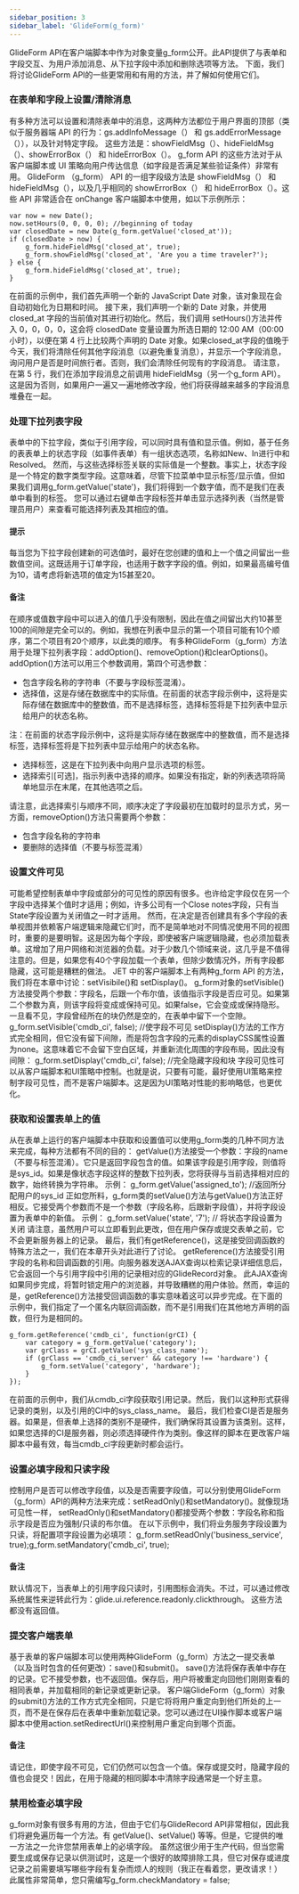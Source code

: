 ```yaml
---
sidebar_position: 3
sidebar_label: 'GlideForm(g_form)'
---
```

GlideForm API在客户端脚本中作为对象变量g_form公开。此API提供了与表单和字段交互、为用户添加消息、从下拉字段中添加和删除选项等方法。
下面，我们将讨论GlideForm API的一些更常用和有用的方法，并了解如何使用它们。
### 在表单和字段上设置/清除消息
有多种方法可以设置和清除表单中的消息，这两种方法都位于用户界面的顶部（类似于服务器端 API 的行为：gs.addInfoMessage（） 和 gs.addErrorMessage（）），以及针对特定字段。
这些方法是：showFieldMsg（）、hideFieldMsg（）、showErrorBox（） 和 hideErrorBox（）。
g_form API 的这些方法对于从客户端脚本或 UI 策略向用户传达信息（如字段是否满足某些验证条件）非常有用。
GlideForm （g_form） API 的一组字段级方法是 showFieldMsg（） 和 hideFieldMsg（），以及几乎相同的 showErrorBox（） 和 hideErrorBox（）。这些 API 非常适合在 onChange 客户端脚本中使用，如以下示例所示：
```
var now = new Date();  
now.setHours(0, 0, 0, 0); //beginning of today
var closedDate = new Date(g_form.getValue('closed_at'));  
if (closedDate > now) {  
    g_form.hideFieldMsg('closed_at', true);  
    g_form.showFieldMsg('closed_at', 'Are you a time traveler?');  
} else {  
    g_form.hideFieldMsg('closed_at', true);  
}
```
在前面的示例中，我们首先声明一个新的 JavaScript Date 对象，该对象现在会自动初始化为日期和时间。
接下来，我们声明一个新的 Date 对象，并使用 closed_at 字段的当前值对其进行初始化。然后，我们调用 setHours()方法并传入 0，0，0，0，这会将 closedDate 变量设置为所选日期的 12:00 AM（00:00 小时），以便在第 4 行上比较两个声明的 Date 对象。如果closed_at字段的值晚于今天，我们将清除任何其他字段消息（以避免重复消息），并显示一个字段消息，询问用户是否是时间旅行者。否则，我们会清除任何现有的字段消息。
请注意，在第 5 行，我们在添加字段消息之前调用 hideFieldMsg（另一个g_form API）。这是因为否则，如果用户一遍又一遍地修改字段，他们将获得越来越多的字段消息堆叠在一起。
### 处理下拉列表字段
表单中的下拉字段，类似于引用字段，可以同时具有值和显示值。例如，基于任务的表表单上的状态字段（如事件表单）有一组状态选项，名称如New、In进行中和Resolved。
然而，与这些选择标签关联的实际值是一个整数。事实上，状态字段是一个特定的数字类型字段。这意味着，尽管下拉菜单中显示标签/显示值，但如果我们调用g_form.getValue('state')，我们将得到一个数字值，而不是我们在表单中看到的标签。
您可以通过右键单击字段标签并单击显示选择列表（当然是管理员用户）来查看可能选择列表及其相应的值。
#### 提示
每当您为下拉字段创建新的可选值时，最好在您创建的值和上一个值之间留出一些数值空间。这既适用于订单字段，也适用于数字字段的值。例如，如果最高编号值为10，请考虑将新选项的值定为15甚至20。
#### 备注
在顺序或值数字段中可以进入的值几乎没有限制，因此在值之间留出大约10甚至100的间隙是完全可以的。例如，我想在列表中显示的第一个项目可能有10个顺序，第二个项目有20个顺序，以此类的顺序。
有多种GlideForm（g_form）方法用于处理下拉列表字段：addOption()、removeOption()和clearOptions()。
addOption()方法可以用三个参数调用，第四个可选参数：

- 包含字段名称的字符串（不要与字段标签混淆）。
- 选择值，这是存储在数据库中的实际值。在前面的状态字段示例中，这将是实际存储在数据库中的整数值，而不是选择标签，选择标签将是下拉列表中显示给用户的状态名称。

注：在前面的状态字段示例中，这将是实际存储在数据库中的整数值，而不是选择标签，选择标签将是下拉列表中显示给用户的状态名称。

- 选择标签，这是在下拉列表中向用户显示选项的标签。
- 选择索引[可选]，指示列表中选择的顺序。如果没有指定，新的列表选项将简单地显示在末尾，在其他选项之后。

请注意，此选择索引与顺序不同，顺序决定了字段最初在加载时的显示方式，另一方面，removeOption()方法只需要两个参数：

- 包含字段名称的字符串
- 要删除的选择值（不要与标签混淆）
### 设置文件可见
可能希望控制表单中字段或部分的可见性的原因有很多。也许给定字段仅在另一个字段中选择某个值时才适用；例如，许多公司有一个Close notes字段，只有当State字段设置为关闭值之一时才适用。
然而，在决定是否创建具有多个字段的表单视图并依赖客户端逻辑来隐藏它们时，而不是简单地对不同情况使用不同的视图时，重要的是要明智。这是因为每个字段，即使被客户端逻辑隐藏，也必须加载表单。这增加了用户网络和浏览器的负载。对于少数几个领域来说，这几乎是不值得注意的。但是，如果您有40个字段加载一个表单，但除少数情况外，所有字段都隐藏，这可能是糟糕的做法。
JET 中的客户端脚本上有两种g_form API 的方法，我们将在本章中讨论：setVisibile()和 setDisplay()。
g_form对象的setVisible()方法接受两个参数：字段名，后跟一个布尔值，该值指示字段是否应可见。如果第二个参数为真，则该字段将变成或保持可见。如果false，它会变成或保持隐形。一旦看不见，字段曾经所在的块仍然是空的，在表单中留下一个空隙。
g_form.setVisible('cmdb_ci', false); //使字段不可见
setDisplay()方法的工作方式完全相同，但它没有留下间隙，而是将包含字段的元素的displayCSS属性设置为none。这意味着它不会留下空白区域，并重新流化周围的字段布局，因此没有间隙：
g_form.setDisplay('cmdb_ci', false); //完全隐藏字段和块
字段可见性可以从客户端脚本和UI策略中控制。也就是说，只要有可能，最好使用UI策略来控制字段可见性，而不是客户端脚本。这是因为UI策略对性能的影响略低，也更优化。
### 获取和设置表单上的值
从在表单上运行的客户端脚本中获取和设置值可以使用g_form类的几种不同方法来完成，每种方法都有不同的目的：
getValue()方法接受一个参数：字段的name（不要与标签混淆）。它只是返回字段包含的值。如果该字段是引用字段，则值将是sys_id。如果是像状态字段这样的整数下拉列表，您将获得与当前选择相对应的数字，始终转换为字符串。
示例：
g_form.getValue('assigned_to'); //返回所分配用户的sys_id
正如您所料，g_form类的setValue()方法与getValue()方法正好相反。它接受两个参数而不是一个参数（字段名称，后跟新字段值），并将字段设置为表单中的新值。
示例：
g_form.setValue('state', '7'); // 将状态字段设置为关闭
请注意，虽然用户可以立即看到此更改，但在用户保存或提交表单之前，它不会更新服务器上的记录。
最后，我们有getReference()，这是接受回调函数的特殊方法之一，我们在本章开头对此进行了讨论。
getReference()方法接受引用字段的名称和回调函数的引用。向服务器发送AJAX查询以检索记录详细信息后，它会返回一个与引用字段中引用的记录相对应的GlideRecord对象。
此AJAX查询如果同步完成，将暂时锁定用户的浏览器，并导致糟糕的用户体验。然而，幸运的是，getReference()方法接受回调函数的事实意味着这可以异步完成。在下面的示例中，我们指定了一个匿名内联回调函数，而不是引用我们在其他地方声明的函数，但行为是相同的。
```
g_form.getReference('cmdb_ci', function(grCI) {  
    var category = g_form.getValue('category');  
    var grClass = grCI.getValue('sys_class_name');  
    if (grClass == 'cmdb_ci_server' && category !== 'hardware') {  
        g_form.setValue('category', 'hardware');  
    }  
}); 
```
在前面的示例中，我们从cmdb_ci字段获取引用记录。然后，我们以这种形式获得记录的类别，以及引用的CI中的sys_class_name。
最后，我们检查CI是否是服务器。如果是，但表单上选择的类别不是硬件，我们确保将其设置为该类别。这样，如果您选择的CI是服务器，则必须选择硬件作为类别。像这样的脚本在更改客户端脚本中最有效，每当cmdb_ci字段更新时都会运行。
### 设置必填字段和只读字段
控制用户是否可以修改字段值，以及是否需要字段值，可以分别使用GlideForm（g_form）API的两种方法来完成：setReadOnly()和setMandatory()。就像现场可见性一样，
setReadOnly()和setMandatory()都接受两个参数：字段名称和指示字段是否应为强制/只读的布尔值。
在以下示例中，我们将业务服务字段设置为只读，将配置项字段设置为必填项：
g_form.setReadOnly('business_service', true);g_form.setMandatory('cmdb_ci', true);
#### 备注
默认情况下，当表单上的引用字段只读时，引用图标会消失。不过，可以通过修改系统属性来逆转此行为：glide.ui.reference.readonly.clickthrough。
这些方法都没有返回值。
### 提交客户端表单
基于表单的客户端脚本可以使用两种GlideForm（g_form）方法之一提交表单（以及当时包含的任何更改）：save()和submit()。
save()方法将保存表单中存在的记录。它不接受参数，也不返回值。保存后，用户将被重定向回他们刚刚查看的相同表单，并加载相同的新记录或更新记录。
客户端GlideForm（g_form）对象的submit()方法的工作方式完全相同，只是它将将用户重定向到他们所处的上一页，而不是在保存后在表单中重新加载记录。您可以通过在UI操作脚本或客户端脚本中使用action.setRedirectUrl()来控制用户重定向到哪个页面。
#### 备注
请记住，即使字段不可见，它们仍然可以包含一个值。保存或提交时，隐藏字段的值也会提交！因此，在用于隐藏的相同脚本中清除字段通常是一个好主意。
### 禁用检查必填字段
g_form对象有很多有用的方法，但由于它们与GlideRecord API非常相似，因此我们将避免遍历每一个方法。有 getValue()、setValue() 等等。但是，它提供的唯一方法之一允许您禁用表单上的必填字段。
虽然这很少用于生产代码，但当您需要生成或保存记录以供测试时，这是一个很好的故障排除工具，但它对保存或进度记录之前需要填写哪些字段有复杂而烦人的规则（我正在看着您，更改请求！）
此属性非常简单，您只需编写g_form.checkMandatory = false;